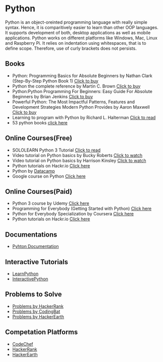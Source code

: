 # Python
Python is an object-oreinted programming language with really simple syntax. Hence, it is comparitively easier to learn than other OOP languages. It supports development of both, desktop applications as well as mobile applications. Python works on different platforms like Windows, Mac, Linux and Raspberry Pi. It relies on indentation using whitespaces, that is to define scope. Therefore, use of curly brackets does not persists.

## Books

- Python: Programming Basics for Absolute Beginners by Nathan Clark (Step-By-Step Python Book 1) [Click to buy](https://www.amazon.com/Python-Programming-Beginners-Step-Step-ebook/dp/B07BWT2MR5)
- Python the complete reference by Martin C. Brown [Click to buy](https://www.flipkart.com/python-complete-reference/p/itmf4fgfqnumtvwz?gclid=Cj0KCQjw0dHdBRDEARIsAHjZYYAf3JCRKazpGOTysxwb1AicSQR9V6Eri70nx73fM7tdH0Ok5yhVON0aAt19EALw_wcB&pid=9789387572942&lid=LSTBOK9789387572942RK9KVM&marketplace=FLIPKART&cmpid=content_book_8965229628_gmc_pla&tgi=sem,1,G,11214002,g,search,,291072750917,1o2,,,c,,,,,,,&s_kwcid=AL!739!3!291072750917!!!g!295092701166!&ef_id=WrZHaAAAAFbr6S-2:20181003151005:s)
- Python:Python Programming For Beginners: Easy Guide For Absolute Beginners by Brian Jenkins [Click to buy](https://www.amazon.in/Python-Programming-Beginners-Guide-Absolute-ebook/dp/B07FWVXVPJ?tag=googinhydr18418-21&tag=kindlecontentin24-21&ascsubtag=_k_Cj0KCQjw0dHdBRDEARIsAHjZYYCr2bylUotk_S9JOf1S1KvLEdcqU3FewjSAi3-CwX1N4kkzGDF76uwaAsHrEALw_wcB_k_)
- Powerful Python: The Most Impactful Patterns, Features and Development Strategies Modern Python Provides by Aaron Maxwell [Click to buy](https://www.amazon.in/Powerful-Python-Impactful-Development-Strategies-ebook/dp/B074JG8W8Z?tag=googinhydr18418-21&tag=kindlecontentin24-21&ascsubtag=_k_Cj0KCQjw0dHdBRDEARIsAHjZYYBrtOQrXpgvEF42Fvye16DjWR5u73ww_KMwSXZorQtPh8TKIEPOOc8aAv4SEALw_wcB_k_)
- Learning to program with Python by Richard L. Halterman [Click to read](https://www.cs.uky.edu/~keen/115/Haltermanpythonbook.pdf)
- 53 python books [click here](http://importpython.com/books)

## Online Courses(Free)

- SOLOLEARN Python 3 Tutorial [Click to read](https://www.sololearn.com/Course/Python/)
- Video tutorial on Python basics by Bucky Roberts [Click to watch](https://www.youtube.com/watch?v=HBxCHonP6Ro&list=PL6gx4Cwl9DGAcbMi1sH6oAMk4JHw91mC_)
- Video tutorial on Python basics by Harrison Kinsley [Click to watch](https://www.youtube.com/watch?v=oVp1vrfL_w4&list=PLQVvvaa0QuDe8XSftW-RAxdo6OmaeL85M)
- Python tutorials on Hackr.io [Click here](https://hackr.io/tutorials/learn-python?sort=upvotes&type_tags%5B%5D=1)
- Python by [Datacamp](https://www.datacamp.com/courses/intro-to-python-for-data-science)
- Google course on Python [Click here](https://developers.google.com/edu/python/)

## Online Courses(Paid)

- Python 3 course by Udemy [Click here](https://www.udemy.com/python-3-tutorials-be-a-paid-scripting-professional/)
- Programming for Everybody (Getting Started with Python) [Click here](https://www.coursera.org/learn/python)
- Python for Everybody Specialization by Coursera [Click here](https://www.coursera.org/specializations/python?ranMID=40328&ranEAID=TnL5HPStwNw&ranSiteID=TnL5HPStwNw-3TK.x.rUu_BfXQAJ6U.xIg&siteID=TnL5HPStwNw-3TK.x.rUu_BfXQAJ6U.xIg&utm_content=10&utm_medium=partners&utm_source=linkshare&utm_campaign=TnL5HPStwNw)
- Python tutorials on Hackr.io [Click here](https://hackr.io/tutorials/learn-python?sort=upvotes&type_tags%5B%5D=2)

## Documentations

- [Pyhton Documentation](https://docs.python.org/3/)

## Interactive Tutorials

- [LearnPython](https://www.learnpython.org/)
- [InteractivePython](http://interactivepython.org/runestone/default/user/login?_next=/runestone/default/index)


## Problems to Solve

- [Problems by HackerRank](https://www.hackerrank.com/domains/python)
- [Problems by CodingBat](https://codingbat.com/python)
- [Problems by HackerEarth](https://www.hackerearth.com/practice/)


## Competation Platforms

- [CodeChef](https://www.codechef.com/)
- [HackerRank](https://www.hackerrank.com/)
- [HackerEarth](https://www.hackerearth.com/)

